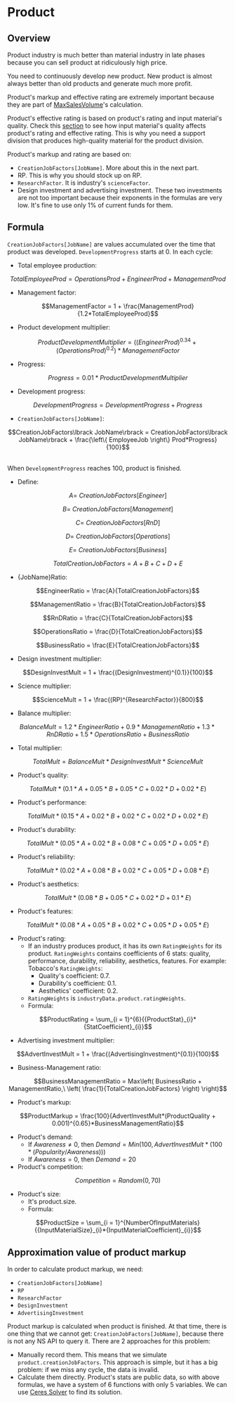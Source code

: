 # Product

## Overview

Product industry is much better than material industry in late phases because you can sell product at ridiculously high price.

You need to continuously develop new product. New product is almost always better than old products and generate much more profit.

Product's markup and effective rating are extremely important because they are part of [MaxSalesVolume](./optimal-selling-price-market-ta2.md)'s calculation.

Product's effective rating is based on product's rating and input material's quality. Check this [section](./quality.md) to see how input material's quality affects product's rating and effective rating. This is why you need a support division that produces high-quality material for the product division.

Product's markup and rating are based on:

- `CreationJobFactors[JobName]`. More about this in the next part.
- RP. This is why you should stock up on RP.
- `ResearchFactor`. It is industry's `scienceFactor`.
- Design investment and advertising investment. These two investments are not too important because their exponents in the formulas are very low. It's fine to use only 1% of current funds for them.

## Formula

`CreationJobFactors[JobName]` are values accumulated over the time that product was developed. `DevelopmentProgress` starts at 0. In each cycle:

- Total employee production:

$$TotalEmployeeProd = OperationsProd + EngineerProd + ManagementProd$$

- Management factor:

$$ManagementFactor = 1 + \frac{ManagementProd}{1.2*TotalEmployeeProd}$$

- Product development multiplier:

$$ProductDevelopmentMultiplier = \left( (EngineerProd)^{0.34} + (OperationsProd)^{0.2} \right)*ManagementFactor$$

- Progress:

$$Progress = 0.01*ProductDevelopmentMultiplier$$

- Development progress:

$$DevelopmentProgress = DevelopmentProgress + Progress$$

- `CreationJobFactors[JobName]`:

$$CreationJobFactors\lbrack JobName\rbrack = CreationJobFactors\lbrack JobName\rbrack + \frac{\left\{ EmployeeJob \right\} Prod*Progress}{100}$$

&nbsp;  
When `DevelopmentProgress` reaches 100, product is finished.

- Define:

$$A = \ CreationJobFactors\lbrack Engineer\rbrack$$

$$B = \ CreationJobFactors\lbrack Management\rbrack$$

$$C = \ CreationJobFactors\lbrack RnD\rbrack$$

$$D = \ CreationJobFactors\lbrack Operations\rbrack$$

$$E = \ CreationJobFactors\lbrack Business\rbrack$$

$$TotalCreationJobFactors = A + B + C + D + E$$

- {JobName}Ratio:

$$EngineerRatio = \frac{A}{TotalCreationJobFactors}$$

$$ManagementRatio = \frac{B}{TotalCreationJobFactors}$$

$$RnDRatio = \frac{C}{TotalCreationJobFactors}$$

$$OperationsRatio = \frac{D}{TotalCreationJobFactors}$$

$$BusinessRatio = \frac{E}{TotalCreationJobFactors}$$

- Design investment multiplier:

$$DesignInvestMult = 1 + \frac{(DesignInvestment)^{0.1}}{100}$$

- Science multiplier:

$$ScienceMult = 1 + \frac{(RP)^{ResearchFactor}}{800}$$

- Balance multiplier:

$$BalanceMult = 1.2*EngineerRatio + 0.9*ManagementRatio + 1.3*RnDRatio + 1.5*OperationsRatio + BusinessRatio$$

- Total multiplier:

$$TotalMult = BalanceMult*DesignInvestMult*ScienceMult$$

- Product's quality:

$$TotalMult*(0.1*A + 0.05*B + 0.05*C + 0.02*D + 0.02*E)$$

- Product's performance:

$$TotalMult*(0.15*A + 0.02*B + 0.02*C + 0.02*D + 0.02*E)$$

- Product's durability:

$$TotalMult*(0.05*A + 0.02*B + 0.08*C + 0.05*D + 0.05*E)$$

- Product's reliability:

$$TotalMult*(0.02*A + 0.08*B + 0.02*C + 0.05*D + 0.08*E)$$

- Product's aesthetics:

$$TotalMult*(0.08*B + 0.05*C + 0.02*D + 0.1*E)$$

- Product's features:

$$TotalMult*(0.08*A + 0.05*B + 0.02*C + 0.05*D + 0.05*E)$$

- Product's rating:
  - If an industry produces product, it has its own `RatingWeights` for its product. `RatingWeights` contains coefficients of 6 stats: quality, performance, durability, reliability, aesthetics, features. For example: Tobacco's `RatingWeights`:
    - Quality's coefficient: 0.7.
    - Durability's coefficient: 0.1.
    - Aesthetics' coefficient: 0.2.
  - `RatingWeights` is `industryData.product.ratingWeights`.
  - Formula:

$$ProductRating = \sum_{i = 1}^{6}{{ProductStat}_{i}*{StatCoefficient}_{i}}$$

- Advertising investment multiplier:

$$AdvertInvestMult = 1 + \frac{(AdvertisingInvestment)^{0.1}}{100}$$

- Business-Management ratio:

$$BusinessManagementRatio = Max\left( BusinessRatio + ManagementRatio,\ \left( \frac{1}{TotalCreationJobFactors} \right) \right)$$

- Product's markup:

$$ProductMarkup = \frac{100}{AdvertInvestMult*(ProductQuality + 0.001)^{0.65}*BusinessManagementRatio}$$

- Product's demand:
  - If $Awareness \neq 0$, then $Demand=Min(100,AdvertInvestMult*(100*(Popularity/Awareness)))$
  - If $Awareness = 0$, then $Demand=20$
- Product's competition:

$$Competition = Random(0,70)$$

- Product's size:
  - It's product.size.
  - Formula:

$$ProductSize = \sum_{i = 1}^{NumberOfInputMaterials}{{InputMaterialSize}_{i}*{InputMaterialCoefficient}_{i}}$$

## Approximation value of product markup

In order to calculate product markup, we need:

- `CreationJobFactors[JobName]`
- `RP`
- `ResearchFactor`
- `DesignInvestment`
- `AdvertisingInvestment`

Product markup is calculated when product is finished. At that time, there is one thing that we cannot get: `CreationJobFactors[JobName]`, because there is not any NS API to query it. There are 2 approaches for this problem:

- Manually record them. This means that we simulate `product.creationJobFactors`. This approach is simple, but it has a big problem: if we miss any cycle, the data is invalid.
- Calculate them directly. Product's stats are public data, so with above formulas, we have a system of 6 functions with only 5 variables. We can use [Ceres Solver](./miscellany.md) to find its solution.
